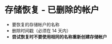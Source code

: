 <properties
    pageTitle="Scoping questions for Storage/Delete and Recovery/Recover deleted account"
    description="存储范围问题/删除和恢复/恢复已删除的帐户"
    authors="Passaree"
    selfHelpType="supportTopicBasedScopingQuestions"
    supportTopicIds="32551674"
    productPesIds="15629"
    cloudEnvironments="public"
/>


# <a name="storage-recover-deleted-account"></a>存储恢复 - 已删除的帐户
* 要恢复的存储帐户的名称
* 删除时间戳（必须在 14 天内）
* **尝试恢复时不要使用相同的名称重新创建存储帐户**

